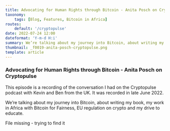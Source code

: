 ```yaml
---
title: Advocating for Human Rights through Bitcoin - Anita Posch on Cryptopulse
taxonomy:
    tags: [Blog, Features, Bitcoin in Africa]
routes:
    default: '/cryptopulse'
date: 2022-07-24 12:00
dateformat: 'Y-m-d H:i'
summary: We’re talking about my journey into Bitcoin, about writing my book, my work in Africa with Bitcoin for Fairness, EU regulation on crypto and my drive to educate.
thumbnail: _f0019-anita-posch-cryptopulse.png
template: article
---
```


### Advocating for Human Rights through Bitcoin - Anita Posch on Cryptopulse

This episode is a recording of the conversation I had on the Cryptopulse podcast with Kevin and Ben from the UK. It was recorded in late June 2022.

We’re talking about my journey into Bitcoin, about writing my book, my work in Africa with Bitcoin for Fairness, EU regulation on crypto and my drive to educate.

File missing - trying to find it